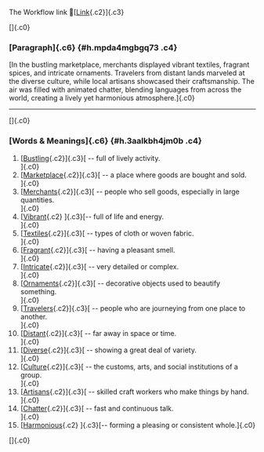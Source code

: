 The Workflow link
👏[[Link](https://www.google.com/url?q=http://www.google.com&sa=D&source=editors&ust=1757611529698067&usg=AOvVaw0rlMCR3Wgo161XxYxv4nc_){.c2}]{.c3}

[]{.c0}

### [Paragraph]{.c6} {#h.mpda4mgbgq73 .c4}

[In the bustling marketplace, merchants displayed vibrant textiles,
fragrant spices, and intricate ornaments. Travelers from distant lands
marveled at the diverse culture, while local artisans showcased their
craftsmanship. The air was filled with animated chatter, blending
languages from across the world, creating a lively yet harmonious
atmosphere.]{.c0}

------------------------------------------------------------------------

[]{.c0}

### [Words & Meanings]{.c6} {#h.3aalkbh4jm0b .c4}

1.  [[Bustling](https://www.google.com/url?q=http://www.google.com&sa=D&source=editors&ust=1757611529699414&usg=AOvVaw3K-Ibi0eQkbZqxgABqxjMb){.c2}]{.c3}[ --
    full of lively activity.\
    ]{.c0}
2.  [[Marketplace](https://www.google.com/url?q=http://www.google.com&sa=D&source=editors&ust=1757611529699671&usg=AOvVaw1GhqSH_Y2VA9AY4raHbhW9){.c2}]{.c3}[ --
    a place where goods are bought and sold.\
    ]{.c0}
3.  [[Merchants](https://www.google.com/url?q=http://www.google.com&sa=D&source=editors&ust=1757611529699979&usg=AOvVaw2rDMZHDMUI_TKjpTnOQm-q){.c2}]{.c3}[ --
    people who sell goods, especially in large quantities.\
    ]{.c0}
4.  [[Vibrant](https://www.google.com/url?q=http://www.google.com&sa=D&source=editors&ust=1757611529700161&usg=AOvVaw1hsSqKTihfgKdZDnw7YzGE){.c2}
    ]{.c3}[-- full of life and energy.\
    ]{.c0}
5.  [[Textiles](https://www.google.com/url?q=http://www.google.com&sa=D&source=editors&ust=1757611529700299&usg=AOvVaw0OsNkGMrppBs4lUqotrXt6){.c2}]{.c3}[ --
    types of cloth or woven fabric.\
    ]{.c0}
6.  [[Fragrant](https://www.google.com/url?q=http://www.google.com&sa=D&source=editors&ust=1757611529700437&usg=AOvVaw03Gn6eVRhCb3E0rynxn5gi){.c2}]{.c3}[ --
    having a pleasant smell.\
    ]{.c0}
7.  [[Intricate](https://www.google.com/url?q=http://www.google.com&sa=D&source=editors&ust=1757611529700615&usg=AOvVaw1LqXkUqKhYvA4M0RZlPrwD){.c2}]{.c3}[ --
    very detailed or complex.\
    ]{.c0}
8.  [[Ornaments](https://www.google.com/url?q=http://www.google.com&sa=D&source=editors&ust=1757611529700750&usg=AOvVaw2ZnSOwCe2Cd89FgVTLVx26){.c2}]{.c3}[ --
    decorative objects used to beautify something.\
    ]{.c0}
9.  [[Travelers](https://www.google.com/url?q=http://www.google.com&sa=D&source=editors&ust=1757611529700905&usg=AOvVaw0jSsZtescXVA8z52Zm3NSb){.c2}]{.c3}[ --
    people who are journeying from one place to another.\
    ]{.c0}
10. [[Distant](https://www.google.com/url?q=http://www.google.com&sa=D&source=editors&ust=1757611529701067&usg=AOvVaw0Ptke0WohCX1TpFV0CLRhN){.c2}]{.c3}[ --
    far away in space or time.\
    ]{.c0}
11. [[Diverse](https://www.google.com/url?q=http://www.google.com&sa=D&source=editors&ust=1757611529701198&usg=AOvVaw07ZiAIq5CjUivGroVA4tDX){.c2}]{.c3}[ --
    showing a great deal of variety.\
    ]{.c0}
12. [[Culture](https://www.google.com/url?q=http://www.google.com&sa=D&source=editors&ust=1757611529701345&usg=AOvVaw2IoUt3GJtuy3HMZWF4jVRn){.c2}]{.c3}[ --
    the customs, arts, and social institutions of a group.\
    ]{.c0}
13. [[Artisans](https://www.google.com/url?q=http://www.google.com&sa=D&source=editors&ust=1757611529701526&usg=AOvVaw0XAICqoHXRYW-g86BQl4R9){.c2}]{.c3}[ --
    skilled craft workers who make things by hand.\
    ]{.c0}
14. [[Chatter](https://www.google.com/url?q=http://www.google.com&sa=D&source=editors&ust=1757611529701689&usg=AOvVaw3oINP2FtXQvGftHYiQQZvv){.c2}]{.c3}[ --
    fast and continuous talk.\
    ]{.c0}
15. [[Harmonious](https://www.google.com/url?q=http://www.google.com&sa=D&source=editors&ust=1757611529701860&usg=AOvVaw1QUUdDSLhw14feUvu5aujG){.c2}
    ]{.c3}[-- forming a pleasing or consistent whole.]{.c0}

[]{.c0}
